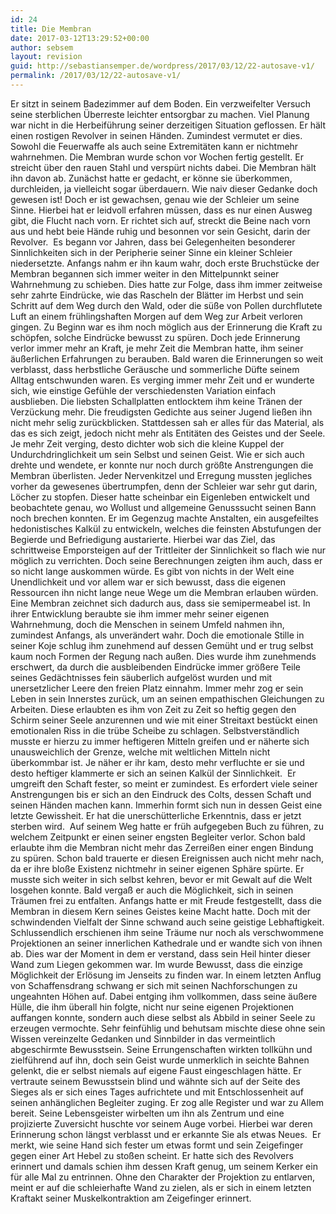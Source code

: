 ```yaml
---
id: 24
title: Die Membran
date: 2017-03-12T13:29:52+00:00
author: sebsem
layout: revision
guid: http://sebastiansemper.de/wordpress/2017/03/12/22-autosave-v1/
permalink: /2017/03/12/22-autosave-v1/
---
```

Er sitzt in seinem Badezimmer auf dem Boden. Ein verzweifelter Versuch seine sterblichen Überreste leichter entsorgbar zu machen. Viel Planung war nicht in die Herbeiführung seiner derzeitigen Situation geflossen. Er hält einen rostigen Revolver in seinen Händen. Zumindest vermutet er dies. Sowohl die Feuerwaffe als auch seine Extremitäten kann er nichtmehr wahrnehmen. Die Membran wurde schon vor Wochen fertig gestellt. Er streicht über den rauen Stahl und verspürt nichts dabei. Die Membran hält ihn davon ab. Zunächst hatte er gedacht, er könne sie überkommen, durchleiden, ja vielleicht sogar überdauern. Wie naiv dieser Gedanke doch gewesen ist! Doch er ist gewachsen, genau wie der Schleier um seine Sinne. Hierbei hat er leidvoll erfahren müssen, dass es nur einen Ausweg gibt, die Flucht nach vorn. Er richtet sich auf, streckt die Beine nach vorn aus und hebt beie Hände ruhig und besonnen vor sein Gesicht, darin der Revolver.  Es begann vor Jahren, dass bei Gelegenheiten besonderer Sinnlichkeiten sich in der Peripherie seiner Sinne ein kleiner Schleier niedersetzte. Anfangs nahm er ihn kaum wahr, doch erste Bruchstücke der Membran begannen sich immer weiter in den Mittelpunnkt seiner Wahrnehmung zu schieben. Dies hatte zur Folge, dass ihm immer zeitweise sehr zahrte Eindrücke, wie das Rascheln der Blätter im Herbst und sein Schritt auf dem Weg durch den Wald, oder die süße von Pollen durchflutete Luft an einem frühlingshaften Morgen auf dem Weg zur Arbeit verloren gingen. Zu Beginn war es ihm noch möglich aus der Erinnerung die Kraft zu schöpfen, solche Eindrücke bewusst zu spüren. Doch jede Erinnerung verlor immer mehr an Kraft, je mehr Zeit die Membran hatte, ihm seiner äußerlichen Erfahrungen zu berauben. Bald waren die Erinnerungen so weit verblasst, dass herbstliche Geräusche und sommerliche Düfte seinem Alltag entschwunden waren. Es verging immer mehr Zeit und er wunderte sich, wie einstige Gefühle der verschiedensten Variation einfach ausblieben. Die liebsten Schallplatten entlocktem ihm keine Tränen der Verzückung mehr. Die freudigsten Gedichte aus seiner Jugend ließen ihn nicht mehr selig zurückblicken. Stattdessen sah er alles für das Material, als das es sich zeigt, jedoch nicht mehr als Entitäten des Geistes und der Seele. Je mehr Zeit verging, desto dichter wob sich die kleine Kuppel der Undurchdringlichkeit um sein Selbst und seinen Geist. Wie er sich auch drehte und wendete, er konnte nur noch durch größte Anstrengungen die Membran überlisten. Jeder Nervenkitzel und Erregung mussten jegliches vorher da gewesenes übertrumpfen, denn der Schleier war sehr gut darin, Löcher zu stopfen. Dieser hatte scheinbar ein Eigenleben entwickelt und beobachtete genau, wo Wollust und allgemeine Genusssucht seinen Bann noch brechen konnten. Er im Gegenzug machte Anstalten, ein ausgefeiltes hedonistisches Kalkül zu entwickeln, welches die feinsten Abstufungen der Begierde und Befriedigung austarierte. Hierbei war das Ziel, das schrittweise Emporsteigen auf der Trittleiter der Sinnlichkeit so flach wie nur möglich zu verrichten. Doch seine Berechnungen zeigten ihm auch, dass er so nicht lange auskommen würde. Es gibt von nichts in der Welt eine Unendlichkeit und vor allem war er sich bewusst, dass die eigenen Ressourcen ihn nicht lange neue Wege um die Membran erlauben würden. Eine Membran zeichnet sich dadurch aus, dass sie semipermeabel ist. In ihrer Entwicklung beraubte sie ihm immer mehr seiner eigenen Wahrnehmung, doch die Menschen in seinem Umfeld nahmen ihn, zumindest Anfangs, als unverändert wahr. Doch die emotionale Stille in seiner Koje schlug ihm zunehmend auf dessen Gemüht und er trug selbst kaum noch Formen der Regung nach außen. Dies wurde ihm zunehmends erschwert, da durch die ausbleibenden Eindrücke immer größere Teile seines Gedächtnisses fein säuberlich aufgelöst wurden und mit unersetzlicher Leere den freien Platz einnahm. Immer mehr zog er sein Leben in sein Innerstes zurück, um an seinen empathischen Gleichungen zu Arbeiten. Diese erlaubten es ihm von Zeit zu Zeit so heftig gegen den Schirm seiner Seele anzurennen und wie mit einer Streitaxt bestückt einen emotionalen Riss in die trübe Scheibe zu schlagen. Selbstverständlich musste er hierzu zu immer heftigeren Mitteln greifen und er näherte sich unausweichlich der Grenze, welche mit weltlichen Mitteln nicht überkommbar ist. Je näher er ihr kam, desto mehr verfluchte er sie und desto heftiger klammerte er sich an seinen Kalkül der Sinnlichkeit.  Er umgreift den Schaft fester, so meint er zumindest. Es erfordert viele seiner Anstrengungen bis er sich an den Eindruck des Colts, dessen Schaft und seinen Händen machen kann. Immerhin formt sich nun in dessen Geist eine letzte Gewissheit. Er hat die unerschütterliche Erkenntnis, dass er jetzt sterben wird.  Auf seinem Weg hatte er früh aufgegeben Buch zu führen, zu welchem Zeitpunkt er einen seiner engsten Begleiter verlor. Schon bald erlaubte ihm die Membran nicht mehr das Zerreißen einer engen Bindung zu spüren. Schon bald trauerte er diesen Ereignissen auch nicht mehr nach, da er ihre bloße Existenz nichtmehr in seiner eigenen Sphäre spürte. Er musste sich weiter in sich selbst kehren, bevor er mit Gewalt auf die Welt losgehen konnte. Bald vergaß er auch die Möglichkeit, sich in seinen Träumen frei zu entfalten. Anfangs hatte er mit Freude festgestellt, dass die Membran in diesem Kern seines Geistes keine Macht hatte. Doch mit der schwindenden Vielfalt der Sinne schwand auch seine geistige Lebhaftigkeit. Schlussendlich erschienen ihm seine Träume nur noch als verschwommene Projektionen an seiner innerlichen Kathedrale und er wandte sich von ihnen ab. Dies war der Moment in dem er verstand, dass sein Heil hinter dieser Wand zum Liegen gekommen war. Im wurde Bewusst, dass die einzige Möglichkeit der Erlösung im Jenseits zu finden war. In einem letzten Anflug von Schaffensdrang schwang er sich mit seinen Nachforschungen zu ungeahnten Höhen auf. Dabei entging ihm vollkommen, dass seine äußere Hülle, die ihm überall hin folgte, nicht nur seine eigenen Projektionen auffangen konnte, sondern auch diese selbst als Abbild in seiner Seele zu erzeugen vermochte. Sehr feinfühlig und behutsam mischte diese ohne sein Wissen vereinzelte Gedanken und Sinnbilder in das vermeintlich abgeschirmte Bewusstsein. Seine Errungenschaften wirkten tollkühn und zielführend auf ihn, doch sein Geist wurde unmerklich in seichte Bahnen gelenkt, die er selbst niemals auf eigene Faust eingeschlagen hätte. Er vertraute seinem Bewusstsein blind und wähnte sich auf der Seite des Sieges als er sich eines Tages aufrichtete und mit Entschlossenheit auf seinen anhänglichen Begleiter zuging. Er zog alle Register und war zu Allem bereit. Seine Lebensgeister wirbelten um ihn als Zentrum und eine projizierte Zuversicht huschte vor seinem Auge vorbei. Hierbei war deren Erinnerung schon längst verblasst und er erkannte Sie als etwas Neues.  Er merkt, wie seine Hand sich fester um etwas formt und sein Zeigefinger gegen einer Art Hebel zu stoßen scheint. Er hatte sich des Revolvers erinnert und damals schien ihm dessen Kraft genug, um seinem Kerker ein für alle Mal zu entrinnen. Ohne den Charakter der Projektion zu entlarven, meint er auf die schleierhafte Wand zu zielen, als er sich in einem letzten Kraftakt seiner Muskelkontraktion am Zeigefinger erinnert.